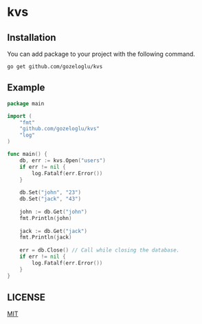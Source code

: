 # kvs

## Installation

You can add package to your project with the following command.

```shell
go get github.com/gozeloglu/kvs
```

## Example

```go
package main

import (
	"fmt"
	"github.com/gozeloglu/kvs"
	"log"
)

func main() {
    db, err := kvs.Open("users")
    if err != nil {
        log.Fatalf(err.Error())
    }
    
    db.Set("john", "23")
    db.Set("jack", "43")
    
    john := db.Get("john")
    fmt.Println(john)
    
    jack := db.Get("jack")
    fmt.Println(jack)
    
    err = db.Close() // Call while closing the database.
    if err != nil {
        log.Fatalf(err.Error())
    }
}

```

## LICENSE

[MIT](https://github.com/gozeloglu/kvs/blob/main/LICENSE)
